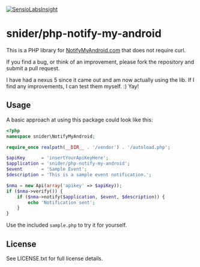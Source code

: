 [![SensioLabsInsight](https://insight.sensiolabs.com/projects/42faf919-fadf-43d6-8366-5d348f3c5b2d/big.png)](https://insight.sensiolabs.com/projects/42faf919-fadf-43d6-8366-5d348f3c5b2d)

snider/php-notify-my-android
============================

This is a PHP library for [NotifyMyAndroid.com][0] that does not require curl.

If you find a bug, or think of an improvement, please fork the repository and
submit a pull request.

I have had a nexus 5 since it came out and am now actually using the lib. If I
find any improvements, I can test them myself. :) Yay!


Usage
-----

A basic approach at using this package could look like this:

```php
<?php
namespace snider\NotifyMyAndroid;

require_once realpath(__DIR__ . '/vendor') . '/autoload.php';

$apiKey      = 'insertYourApiKeyHere';
$application = 'snider/php-notify-my-android';
$event       = 'Sample Event';
$description = 'This is a sample event notification.';

$nma = new Api(array('apikey' => $apiKey));
if ($nma->verify()) {
    if ($nma->notify($application, $event, $description)) {
        echo 'Notification sent';
    }
}
```

Use the included `sample.php` to try it for yourself.


License
-------

See LICENSE.txt for full license details.


[0]: http://notifymyandroid.com
